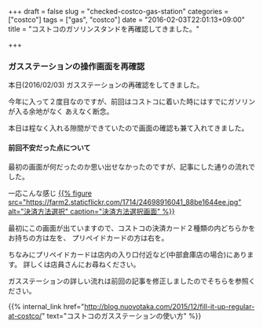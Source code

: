 +++
draft = false
slug = "checked-costco-gas-station"
categories = ["costco"]
tags = ["gas", "costco"]
date = "2016-02-03T22:01:13+09:00"
title = "コストコのガソリンスタンドを再確認してきました。"

+++

### ガスステーションの操作画面を再確認
本日(2016/02/03)
ガスステーションの再確認をしてきました。

今年に入って２度目なのですが、前回はコストコに着いた時にはすでにガソリンが入る余地がなく
あえなく断念。

本日は程なく入れる隙間ができていたので画面の確認も兼て入れてきました。

#### 前回不安だった点について

最初の画面が何だったのか思い出せなかったのですが、記事にした通りの流れでした。

一応こんな感じ
[{{% figure src="https://farm2.staticflickr.com/1714/24698916041_88be1644ee.jpg" alt="決済方法選択" caption="決済方法選択画面" %}}](https://www.flickr.com/photos/t-723hamm/24698916041/in/dateposted/)

最初にこの画面が出ていますので、コストコの決済カード２種類の内どちらかをお持ちの方は左を、
プリペイドカードの方は右を。

ちなみにプリペイドカードは店内の入り口付近など(中部倉庫店の場合)にあります。
詳しくは店員さんにお尋ねください。

ガスステーションの詳しい流れは前回の記事を修正しましたのでそちらを参照ください。

{{% internal_link href="http://blog.nuovotaka.com/2015/12/fill-it-up-regular-at-costco/" text="コストコのガスステーションの使い方" %}}

